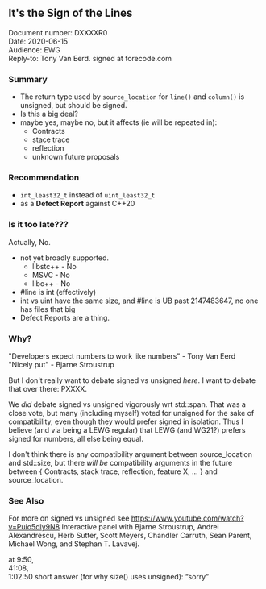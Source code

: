 ## It's the Sign of the Lines

Document number: DXXXXR0  
Date: 2020-06-15  
Audience: EWG  
Reply-to: Tony Van Eerd. signed at forecode.com


### Summary

- The return type used by `source_location` for `line()` and `column()` is unsigned, but should be signed.
- Is this a big deal?
- maybe yes, maybe no, but it affects (ie will be repeated in):
    - Contracts
    - stace trace
    - reflection
    - unknown future proposals

### Recommendation

- `int_least32_t` instead of `uint_least32_t`
- as a **Defect Report** against C++20

### Is it too late???

Actually, No.

- not yet broadly supported.
   - libstc++ - No
   - MSVC - No
   - libc++ - No
- #line is int (effectively)
- int vs uint have the same size, and #line is UB past 2147483647, no one has files that big
- Defect Reports are a thing.

### Why?

"Developers expect numbers to work like numbers" - Tony Van Eerd  
"Nicely put" - Bjarne Stroustrup

But I don't really want to debate signed vs unsigned _here_.  I want to debate that over there: PXXXX.

We _did_ debate signed vs unsigned vigorously wrt std::span.  That was a close vote, but many (including myself) voted for unsigned 
for the sake of compatibility, even though they would prefer signed in isolation. Thus I believe (and via being a LEWG regular) that LEWG (and WG21?) prefers signed for numbers, all else being equal.

I don't think there is any compatibility argument between source_location and std::size, but there _will be_ compatibility arguments
in the future between { Contracts, stack trace, reflection, feature X, ... } and source_location.

### See Also
For more on signed vs unsigned see https://www.youtube.com/watch?v=Puio5dly9N8 Interactive panel with  Bjarne Stroustrup, Andrei Alexandrescu, Herb Sutter, Scott Meyers, Chandler Carruth, Sean Parent, Michael Wong, and Stephan T. Lavavej.

at 9:50,  
41:08,  
1:02:50 short answer (for why size() uses unsigned): “sorry”

